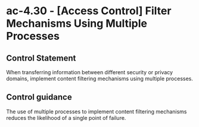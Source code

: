 # ac-4.30 - \[Access Control\] Filter Mechanisms Using Multiple Processes

## Control Statement

When transferring information between different security or privacy domains, implement content filtering mechanisms using multiple processes.

## Control guidance

The use of multiple processes to implement content filtering mechanisms reduces the likelihood of a single point of failure.
